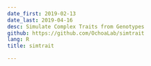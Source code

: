 ```yaml
---
date_first: 2019-02-13
date_last: 2019-04-16
desc: Simulate Complex Traits from Genotypes
github: https://github.com/OchoaLab/simtrait
lang: R
title: simtrait

---
```


